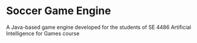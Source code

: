 # Soccer Game Engine

A Java-based game engine developed for the students of SE 4486 Artificial Intelligence for Games course
